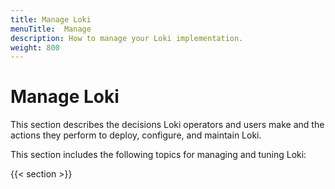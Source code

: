 ```yaml
---
title: Manage Loki
menuTitle:  Manage
description: How to manage your Loki implementation.
weight: 800
---
```


# Manage Loki

This section describes the decisions Loki operators and users make and the actions they perform to deploy, configure, and maintain Loki.

This section includes the following topics for managing and tuning Loki:

{{< section >}}
